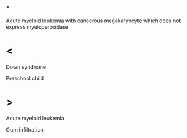# .

Acute myeloid leukemia with cancerous megakaryocyte which does not express myeloperoxidase

# <

Down syndrome

Preschool child

# >

Acute myeloid leukemia

Gum infiltration
